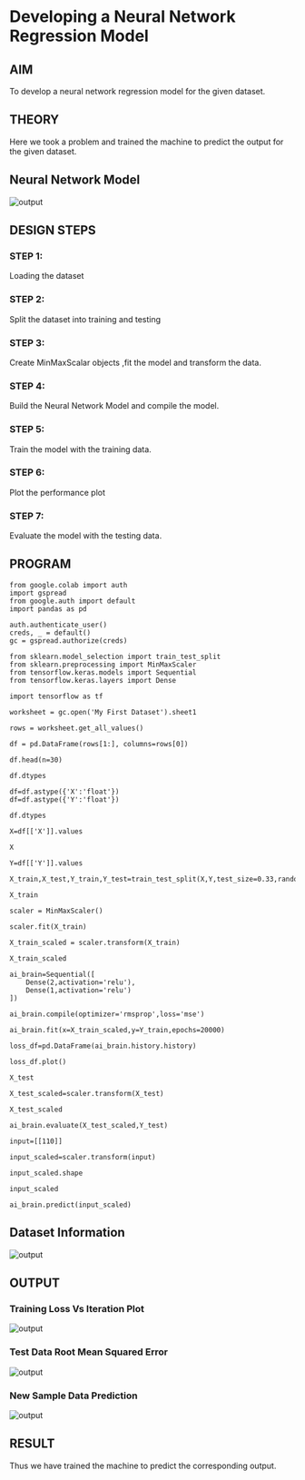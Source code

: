 # Developing a Neural Network Regression Model

## AIM

To develop a neural network regression model for the given dataset.

## THEORY

Here we took a problem and trained the machine to predict the output for the given dataset. 

## Neural Network Model

![output](https://github.com/Shrruthilaya-Gangadaran/basic-nn-model/blob/main/nn_model.webp)

## DESIGN STEPS

### STEP 1:

Loading the dataset

### STEP 2:

Split the dataset into training and testing

### STEP 3:

Create MinMaxScalar objects ,fit the model and transform the data.

### STEP 4:

Build the Neural Network Model and compile the model.

### STEP 5:

Train the model with the training data.

### STEP 6:

Plot the performance plot

### STEP 7:

Evaluate the model with the testing data.

## PROGRAM
```
from google.colab import auth
import gspread
from google.auth import default
import pandas as pd

auth.authenticate_user()
creds, _ = default()
gc = gspread.authorize(creds)

from sklearn.model_selection import train_test_split
from sklearn.preprocessing import MinMaxScaler
from tensorflow.keras.models import Sequential
from tensorflow.keras.layers import Dense

import tensorflow as tf

worksheet = gc.open('My First Dataset').sheet1

rows = worksheet.get_all_values()

df = pd.DataFrame(rows[1:], columns=rows[0])

df.head(n=30)

df.dtypes

df=df.astype({'X':'float'})
df=df.astype({'Y':'float'})

df.dtypes

X=df[['X']].values

X

Y=df[['Y']].values

X_train,X_test,Y_train,Y_test=train_test_split(X,Y,test_size=0.33,random_state=50)

X_train

scaler = MinMaxScaler()

scaler.fit(X_train)

X_train_scaled = scaler.transform(X_train)

X_train_scaled

ai_brain=Sequential([
    Dense(2,activation='relu'),
    Dense(1,activation='relu')
])

ai_brain.compile(optimizer='rmsprop',loss='mse')

ai_brain.fit(x=X_train_scaled,y=Y_train,epochs=20000)

loss_df=pd.DataFrame(ai_brain.history.history)

loss_df.plot()

X_test

X_test_scaled=scaler.transform(X_test)

X_test_scaled

ai_brain.evaluate(X_test_scaled,Y_test)

input=[[110]]

input_scaled=scaler.transform(input)

input_scaled.shape

input_scaled

ai_brain.predict(input_scaled)

```
## Dataset Information

![output](dataset.png)

## OUTPUT

### Training Loss Vs Iteration Plot

![output](plot.png)

### Test Data Root Mean Squared Error

![output](evaluate.png)

### New Sample Data Prediction

![output](predict.png)

## RESULT
Thus we have trained the machine to predict the corresponding output.
